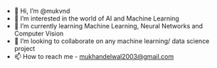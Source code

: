 - 👋 Hi, I’m @mukvnd
- 👀 I’m interested in the world of AI and Machine Learning
- 🌱 I’m currently learning Machine Learning, Neural Networks and Computer Vision
- 💞️ I’m looking to collaborate on any machine learning/ data science project
- 📫 How to reach me - mukhandelwal2003@gmail.com

<!---
mukvnd/mukvnd is a ✨ special ✨ repository because its `README.md` (this file) appears on your GitHub profile.
You can click the Preview link to take a look at your changes.
--->
